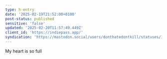 ```yaml
---
type: h-entry
date: '2025-02-19T21:52:00+0100'
post-status: published
sensitive: 'false'
updated: '2025-02-20T11:57:49.449Z'
client_id: 'https://indiepass.app/'
syndication: 'https://mastodon.social/users/donthatedontkill/statuses/114036090776015661'
---
```

My heart is so full
